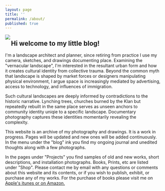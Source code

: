 ```yaml
---
layout: page
title: ''
permalink: /about/
published: true
---
```


<img src="https://github.com/jkalev/blog/raw/master/images/jonkalev.jpg" align="left" />


<h2>Hi welcome to my little blog!</h2>
I'm a landscape architect and planner, since retiring from practice I use my camera, sketches, and drawings documenting place.  
Examining the "vernacular landscape", I'm interested in the resultant urban form and how it creates cultural identity from collective trauma.
Beyond the common myth that landscape is shaped by market forces or designers manipulating physical environment, I argue space is increasingly mediated by advertising, access to technology, and influences of immigration.

Such cultural landscapes are deeply informed by contradictions to the historic narrative. Lynching trees, churches burned by the Klan but repeatedly rebuilt in the same place serves as unseen anchors to community identity uniqie to a specific landscape.
Documentary photography captures these identities momentarily revealing the complexity.   


This website is an archive of my photography and drawings. It is a work in progress. Pages will be updated and new ones will be added continuously. In the menu under the "blog" ink you find my ongoing journal and unedited thoughts along with a few photographs. 

In the pages under "Projects" you find samples of old and new works, short descriptions, and installation photographs. Books, Prints, etc are listed under "Shop".
Please contact me by email with any questions or comments about this website and its contents, or if you wish to publish, exhibit, or purchase any of my works. For the purchase of books please visit me on <a href="https://books.apple.com/us/genre/books/id38" >Apple's itunes or on <a href="https://www.amazon.com/books-used-books-textbooks/b?ie=UTF8&node=283155">Amazon.
